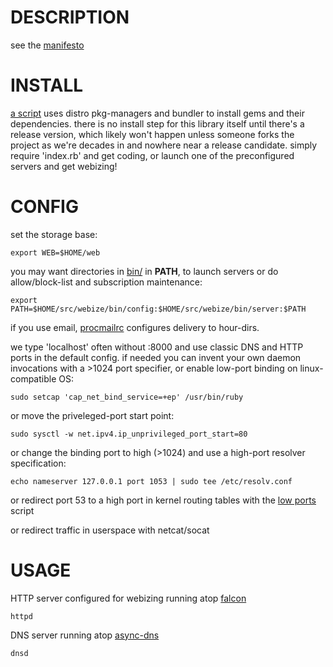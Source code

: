 # DESCRIPTION
 see the [manifesto](LINKS.md)

# INSTALL
[a script](INSTALL.sh) uses distro pkg-managers and bundler to install gems and their dependencies. there is no install step for this library itself until there's a release version, which likely won't happen unless someone forks the project as we're decades in and nowhere near a release candidate. simply require 'index.rb' and get coding, or launch one of the preconfigured servers and get webizing!

# CONFIG

set the storage base:

    export WEB=$HOME/web

you may want directories in [bin/](bin/) in **PATH**, to launch servers or do allow/block-list and subscription maintenance:

    export PATH=$HOME/src/webize/bin/config:$HOME/src/webize/bin/server:$PATH

if you use email, [procmailrc](config/dotfiles/.procmailrc) configures delivery to hour-dirs.

we type 'localhost' often without :8000 and use classic DNS and HTTP ports in the default config. if needed you can invent your own daemon invocations with a >1024 port specifier, or enable low-port binding on linux-compatible OS:

    sudo setcap 'cap_net_bind_service=+ep' /usr/bin/ruby

or move the priveleged-port start point:

    sudo sysctl -w net.ipv4.ip_unprivileged_port_start=80

or change the binding port to high (>1024) and use a high-port resolver specification:

    echo nameserver 127.0.0.1 port 1053 | sudo tee /etc/resolv.conf

or redirect port 53 to a high port in kernel routing tables with the [low ports](bin/config/network/low_ports) script

or redirect traffic in userspace with netcat/socat

# USAGE

HTTP server configured for webizing running atop [falcon](https://github.com/socketry/falcon)

    httpd

DNS server running atop [async-dns](https://github.com/socketry/async-dns)

    dnsd
